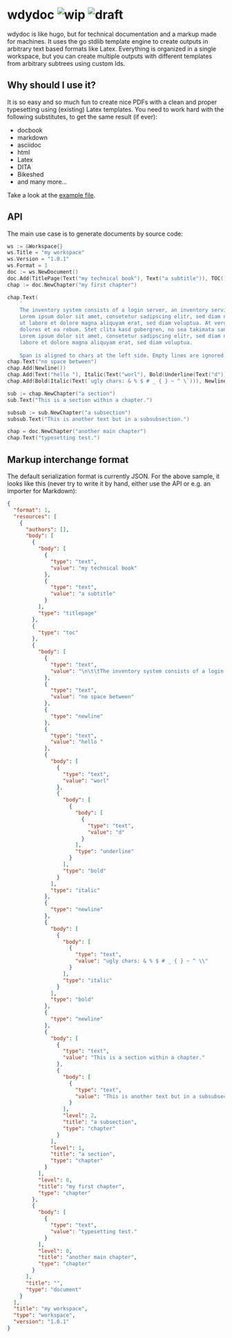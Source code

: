 # wdydoc ![wip](https://img.shields.io/badge/-work%20in%20progress-red) ![draft](https://img.shields.io/badge/-draft-red)
wdydoc is like hugo, but for technical documentation and a markup made for machines.
It uses the go stdlib template engine to create outputs in arbitrary text based formats
like Latex. Everything is organized in a single workspace, but you can create multiple
outputs with different templates from arbitrary subtrees using custom Ids.

## Why should I use it?
It is so easy and so much fun to create nice PDFs with a clean and proper typesetting using 
(existing) Latex templates. You need to work hard with the following 
substitutes, to get the same result (if ever):

* docbook
* markdown
* asciidoc
* html
* Latex
* DITA
* Bikeshed
* and many more...

Take a look at the [example file](example.pdf).


## API
The main use case is to generate documents by source code:

```go
ws := &Workspace{}
ws.Title = "my workspace"
ws.Version = "1.0.1"
ws.Format = 1
doc := ws.NewDocument()
doc.Add(TitlePage(Text("my technical book"), Text("a subtitle")), TOC())
chap := doc.NewChapter("my first chapter")

chap.Text(
    `
    The inventory system consists of a login server, an inventory service and a web application.
    Lorem ipsum dolor sit amet, consetetur sadipscing elitr, sed diam nonumy eirmod tempor invidunt 
    ut labore et dolore magna aliquyam erat, sed diam voluptua. At vero eos et accusam et justo duo 
    dolores et ea rebum. Stet clita kasd gubergren, no sea takimata sanctus est Lorem ipsum dolor sit amet. 
    Lorem ipsum dolor sit amet, consetetur sadipscing elitr, sed diam nonumy eirmod tempor invidunt ut 
    labore et dolore magna aliquyam erat, sed diam voluptua.
    
    Span is aligned to chars at the left side. Empty lines are ignored.`)
chap.Text("no space between")
chap.Add(Newline())
chap.Add(Text("hello "), Italic(Text("worl"), Bold(Underline(Text("d")))), Newline())
chap.Add(Bold(Italic(Text(`ugly chars: & % $ # _ { } ~ ^ \`))), Newline())

sub := chap.NewChapter("a section")
sub.Text("This is a section within a chapter.")

subsub := sub.NewChapter("a subsection")
subsub.Text("This is another text but in a subsubsection.")

chap = doc.NewChapter("another main chapter")
chap.Text("typesetting test.")
```


## Markup interchange format
The default serialization format is currently JSON. For the above sample, it looks like
this (never try to write it by hand, either use the API or e.g. an importer for Markdown):

```json
{
  "format": 1,
  "resources": [
    {
      "authors": [],
      "body": [
        {
          "body": [
            {
              "type": "text",
              "value": "my technical book"
            },
            {
              "type": "text",
              "value": "a subtitle"
            }
          ],
          "type": "titlepage"
        },
        {
          "type": "toc"
        },
        {
          "body": [
            {
              "type": "text",
              "value": "\n\t\tThe inventory system consists of a login server, an inventory service and a web application.\n\t\tLorem ipsum dolor sit amet, consetetur sadipscing elitr, sed diam nonumy eirmod tempor invidunt \n\t\tut labore et dolore magna aliquyam erat, sed diam voluptua. At vero eos et accusam et justo duo \n\t\tdolores et ea rebum. Stet clita kasd gubergren, no sea takimata sanctus est Lorem ipsum dolor sit amet. \n\t\tLorem ipsum dolor sit amet, consetetur sadipscing elitr, sed diam nonumy eirmod tempor invidunt ut \n\t\tlabore et dolore magna aliquyam erat, sed diam voluptua.\n\t\t\n\t\tSpan is aligned to chars at the left side. Empty lines are ignored."
            },
            {
              "type": "text",
              "value": "no space between"
            },
            {
              "type": "newline"
            },
            {
              "type": "text",
              "value": "hello "
            },
            {
              "body": [
                {
                  "type": "text",
                  "value": "worl"
                },
                {
                  "body": [
                    {
                      "body": [
                        {
                          "type": "text",
                          "value": "d"
                        }
                      ],
                      "type": "underline"
                    }
                  ],
                  "type": "bold"
                }
              ],
              "type": "italic"
            },
            {
              "type": "newline"
            },
            {
              "body": [
                {
                  "body": [
                    {
                      "type": "text",
                      "value": "ugly chars: & % $ # _ { } ~ ^ \\"
                    }
                  ],
                  "type": "italic"
                }
              ],
              "type": "bold"
            },
            {
              "type": "newline"
            },
            {
              "body": [
                {
                  "type": "text",
                  "value": "This is a section within a chapter."
                },
                {
                  "body": [
                    {
                      "type": "text",
                      "value": "This is another text but in a subsubsection."
                    }
                  ],
                  "level": 2,
                  "title": "a subsection",
                  "type": "chapter"
                }
              ],
              "level": 1,
              "title": "a section",
              "type": "chapter"
            }
          ],
          "level": 0,
          "title": "my first chapter",
          "type": "chapter"
        },
        {
          "body": [
            {
              "type": "text",
              "value": "typesetting test."
            }
          ],
          "level": 0,
          "title": "another main chapter",
          "type": "chapter"
        }
      ],
      "title": "",
      "type": "document"
    }
  ],
  "title": "my workspace",
  "type": "workspace",
  "version": "1.0.1"
}
```